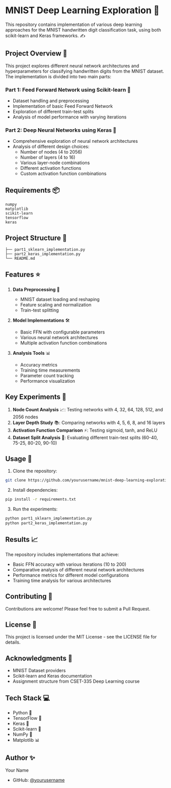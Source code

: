 # MNIST Deep Learning Exploration 🧠

This repository contains implementation of various deep learning approaches for the MNIST handwritten digit classification task, using both scikit-learn and Keras frameworks. ✍️

## Project Overview 🎯

This project explores different neural network architectures and hyperparameters for classifying handwritten digits from the MNIST dataset. The implementation is divided into two main parts:

### Part 1: Feed Forward Network using Scikit-learn 🔬
- Dataset handling and preprocessing
- Implementation of basic Feed Forward Network
- Exploration of different train-test splits
- Analysis of model performance with varying iterations

### Part 2: Deep Neural Networks using Keras 🚀
- Comprehensive exploration of neural network architectures
- Analysis of different design choices:
  - Number of nodes (4 to 2056)
  - Number of layers (4 to 16)
  - Various layer-node combinations
  - Different activation functions
  - Custom activation function combinations

## Requirements 📦

```
numpy
matplotlib
scikit-learn
tensorflow
keras
```

## Project Structure 📂

```
├── part1_sklearn_implementation.py
├── part2_keras_implementation.py
└── README.md
```

## Features ⭐

1. **Data Preprocessing** 🔄
   - MNIST dataset loading and reshaping
   - Feature scaling and normalization
   - Train-test splitting

2. **Model Implementations** 🛠️
   - Basic FFN with configurable parameters
   - Various neural network architectures
   - Multiple activation function combinations

3. **Analysis Tools** 📊
   - Accuracy metrics
   - Training time measurements
   - Parameter count tracking
   - Performance visualization

## Key Experiments 🔬

1. **Node Count Analysis** 📈: Testing networks with 4, 32, 64, 128, 512, and 2056 nodes
2. **Layer Depth Study** 📚: Comparing networks with 4, 5, 6, 8, and 16 layers
3. **Activation Function Comparison** ⚡: Testing sigmoid, tanh, and ReLU
4. **Dataset Split Analysis** 📑: Evaluating different train-test splits (60-40, 75-25, 80-20, 90-10)

## Usage 🚀

1. Clone the repository:
```bash
git clone https://github.com/yourusername/mnist-deep-learning-exploration.git
```

2. Install dependencies:
```bash
pip install -r requirements.txt
```

3. Run the experiments:
```bash
python part1_sklearn_implementation.py
python part2_keras_implementation.py
```

## Results 📈

The repository includes implementations that achieve:
- Basic FFN accuracy with various iterations (10 to 200)
- Comparative analysis of different neural network architectures
- Performance metrics for different model configurations
- Training time analysis for various architectures

## Contributing 🤝

Contributions are welcome! Please feel free to submit a Pull Request.

## License 📝

This project is licensed under the MIT License - see the LICENSE file for details.

## Acknowledgments 🙏

- MNIST Dataset providers
- Scikit-learn and Keras documentation
- Assignment structure from CSET-335 Deep Learning course

## Tech Stack 💻

- Python 🐍
- TensorFlow 🧮
- Keras 🔮
- Scikit-learn 🔬
- NumPy 🔢
- Matplotlib 📊

## Author ✨

Your Name
- GitHub: [@yourusername](https://github.com/yourusername)
